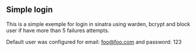 ## Simple login
This is a simple exemple for login in sinatra using warden, bcrypt and block user if have more than 5 failures attempts.

Default user was configured for email: foo@foo.com and password: 123